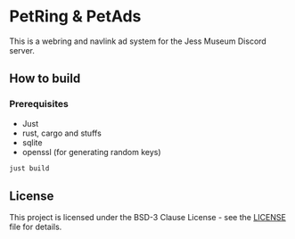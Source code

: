 # PetRing & PetAds

This is a webring and navlink ad system for the Jess Museum Discord server.

## How to build

### Prerequisites

- Just
- rust, cargo and stuffs
- sqlite
- openssl (for generating random keys)

```bash
just build
```

## License

This project is licensed under the BSD-3 Clause License -
see the [LICENSE](LICENSE) file for details.
